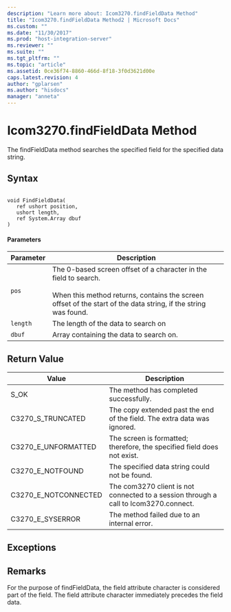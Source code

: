 ```yaml
---
description: "Learn more about: Icom3270.findFieldData Method"
title: "Icom3270.findFieldData Method2 | Microsoft Docs"
ms.custom: ""
ms.date: "11/30/2017"
ms.prod: "host-integration-server"
ms.reviewer: ""
ms.suite: ""
ms.tgt_pltfrm: ""
ms.topic: "article"
ms.assetid: 0ce36f74-8860-466d-8f18-3f0d3621d00e
caps.latest.revision: 4
author: "gplarsen"
ms.author: "hisdocs"
manager: "anneta"
---
```

# Icom3270.findFieldData Method
The findFieldData method searches the specified field for the specified data string.  
  
## Syntax  
  
```  
  
void FindFieldData(  
   ref ushort position,  
   ushort length,  
   ref System.Array dbuf  
)  
```  
  
#### Parameters  
  
|Parameter|Description|  
|---------------|-----------------|  
|`pos`|The 0-based screen offset of a character in the field to search.<br /><br /> When this method returns, contains the screen offset of the start of the data string, if the string was found.|  
|`length`|The length of the data to search on|  
|`dbuf`|Array containing the data to search on.|  
  
## Return Value  
  
|Value|Description|  
|-----------|-----------------|  
|S_OK|The method has completed successfully.|  
|C3270_S_TRUNCATED|The copy extended past the end of the field. The extra data was ignored.|  
|C3270_E_UNFORMATTED|The screen is formatted; therefore, the specified field does not exist.|  
|C3270_E_NOTFOUND|The specified data string could not be found.|  
|C3270_E_NOTCONNECTED|The com3270 client is not connected to a session through a call to Icom3270.connect.|  
|C3270_E_SYSERROR|The method failed due to an internal error.|  
  
## Exceptions  
  
## Remarks  
 For the purpose of findFieldData, the field attribute character is considered part of the field. The field attribute character immediately precedes the field data.
